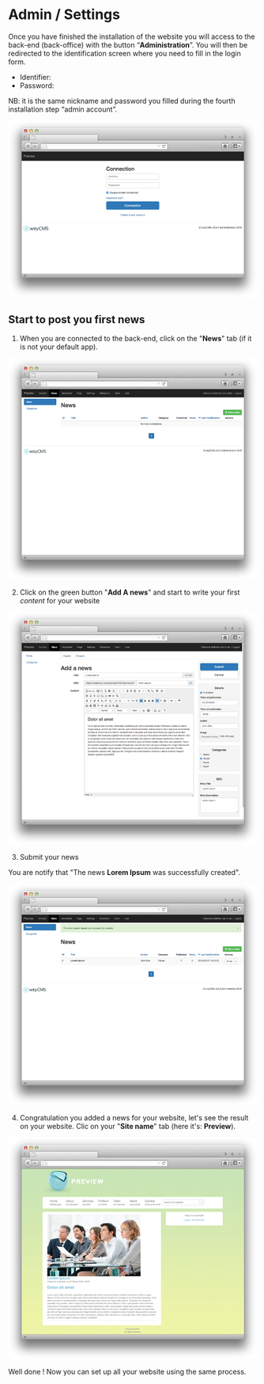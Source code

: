 # Admin / Settings

Once you have finished the installation of the website you will access to the back-end (back-office) with the button “**Administration**”. You will then be redirected to the identification screen where you need to fill in the login form.

* Identifier:
* Password:

NB: it is the same nickname and password you filled during the fourth installation step “admin account”.

![](connect-01.png)

## Start to post you first news

1. When you are connected to the back-end, click on the "**News**" tab (if it is not your default app). 

![](post-news-01.png)

2. Click on the green button "**Add A news**" and start to write your first *content* for your website

![](post-news-02.png)

3.  Submit your news

You are notify that "The news **Lorem Ipsum** was successfully created".

![](post-news-03.png)

4.  Congratulation you added a news for your website, let's see the result on your website. Clic on your "**Site name**" tab (here it's: **Preview**).

![](post-news-04.png)

Well done ! Now you can set up all your website using the same process. 



